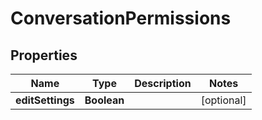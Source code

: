 

# ConversationPermissions


## Properties

| Name | Type | Description | Notes |
|------------ | ------------- | ------------- | -------------|
|**editSettings** | **Boolean** |  |  [optional] |



